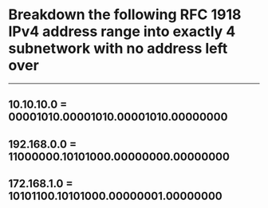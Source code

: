 # Breakdown the following RFC 1918 IPv4 address range into exactly 4 subnetwork with no address left over

---

## 10.10.10.0 =  00001010.00001010.00001010.00000000

## 192.168.0.0 = 11000000.10101000.00000000.00000000

## 172.168.1.0 = 10101100.10101000.00000001.00000000